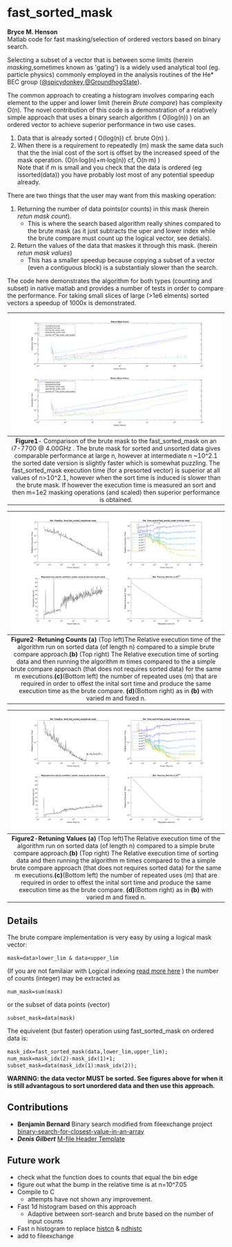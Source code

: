 # fast_sorted_mask
**Bryce M. Henson**  
Matlab code for fast masking/selection of ordered vectors based on binary search.

Selecting a subset of a vector that is between some limits (herein *masking*,sometimes known as 'gating') is a widely used analytical tool (eg. particle physics) commonly employed in the analysis routines of the He* BEC group ([@spicydonkey](https://github.com/spicydonkey/hebec_essentials),[@GroundhogState](https://github.com/GroundhogState)). 

The common approach to creating a histogram involves comparing each element to the upper and lower limit (herein *Brute compare*) has complexity O(n). The novel contribution of this code is a demonstration of a relatively simple approach that uses a binary search algorithm ( O(log(n)) ) on an ordered vector to achieve superior performance in two use cases. 
1. Data that is already sorted ( O(log(n)) cf. brute O(n) ).
2. When there is a requirement to repeatedly (m) mask the same data such that the the inial cost of the sort is offset by the increased speed of the mask operation. (O(n·log(n)+m·log(n)) cf, O(n·m) )  
Note that if m is small and you check that the data is ordered (eg issorted(data)) you have probably lost most of any potential speedup already.

There are two things that the user may want from this masking operation:
1. Returning the number of data points(or counts) in this mask (herein *retun mask count*).
   * This is where the search based algorithm really shines compared to the brute mask (as it just subtracts the uper and lower index while the brute compare must count up the logical vector, see detials).
2. Return the values of the data that maskes it through this mask. (herein *retun mask values*)
   * This has a smaller speedup because copying a subset of a vector (even a contiguous block) is a substantialy slower than the search.


The code here demonstrates the algorithm for both types (counting and subset) in native matlab and provides a number of tests in order to compare the performance.
For taking small slices of large (>1e6 elments) sorted vectors a speedup of 1000x is demonstrated.

| ![A comparison of various masking approaches](fig1.png "Fig1") | 
|:--:| 
 **Figure1**- Comparison of the brute mask to the fast_sorted_mask on an i7-7700 @ 4.00GHz . The brute mask for sorted and unsorted data gives comparable performance at large n, however at intermediate n \~10^2.1 the sorted date version is slightly faster which is somewhat puzzling. The fast_sorted_mask execution time (for a presorted vector) is superior at all values of n>10^2.1, however when the sort time is induced is slower than the brute mask. If however the execution time is measured an sort and then m=1e2 masking operations (and scaled) then superior performance is obtained.  |



| ![A comparison of various masking approaches](fig2.png "Fig2") | 
|:--:| 
| **Figure2**-**Retuning Counts** **(a)** (Top left)The Relative execution time of the algorithm run on sorted data (of length n) compared to a simple brute compare approach.**(b)** (Top right) The Relative execution time of sorting data and then running the algorithm m times compared to the a simple brute compare approach (that does not requires sorted data) for the same m executions.**(c)**(Bottom left) the number of repeated uses (m) that are required in order to offest the inital sort time and produce the same execution time as the brute compare. **(d)**(Bottom right) as in **(b)** with varied m and fixed n.  |


| ![A comparison of various masking approaches](fig3.png "Fig3") | 
|:--:| 
| **Figure2**-**Retuning Values** **(a)** (Top left)The Relative execution time of the algorithm run on sorted data (of length n) compared to a simple brute compare approach.**(b)** (Top right) The Relative execution time of sorting data and then running the algorithm m times compared to the a simple brute compare approach (that does not requires sorted data) for the same m executions.**(c)**(Bottom left) the number of repeated uses (m) that are required in order to offest the inital sort time and produce the same execution time as the brute compare. **(d)**(Bottom right) as in **(b)** with varied m and fixed n.  |

## Details
The brute compare implementation is very easy by using a logical mask vector:
```
mask=data>lower_lim & data<upper_lim 
```
(If you are not familaiar with Logical indexing [read more here](https://blogs.mathworks.com/loren/2013/02/20/logical-indexing-multiple-conditions/)  )
the number of counts (integer) may be extracted as
```
num_mask=sum(mask)
```
or the subset of data points (vector)
```
subset_mask=data(mask)
```
The equivelent (but faster) operation using fast_sorted_mask on ordered data is:
```
mask_idx=fast_sorted_mask(data,lower_lim,upper_lim);
num_mask=mask_idx(2)-mask_idx(1)+1;
subset_mask=data(mask_idx(1):mask_idx(2)); 
```
**WARNING: the data vector MUST be sorted. See figures above for when it is still advantagous to sort unordered data and then use this approach.**

## Contributions
- **Benjamin Bernard** Binary search modified from fileexchange project [binary-search-for-closest-value-in-an-array](https://au.mathworks.com/matlabcentral/fileexchange/37915-binary-search-for-closest-value-in-an-array)
- ***Denis Gilbert***    [M-file Header Template](https://au.mathworks.com/matlabcentral/fileexchange/4908-m-file-header-template)

## Future work
- check what the function does to counts that equal the bin edge
- figure out what the bump in the relative time is at n=10^7.05 
- Compile to C
  - attempts have not shown any improvement.
- Fast 1d histogram based on this approach
  - Adaptive between sort-search and brute based on the number of input counts
- Fast n histogram to replace [histcn](https://au.mathworks.com/matlabcentral/fileexchange/23897-n-dimensional-histogram?focused=5198474&tab=function) & [ndhistc](https://au.mathworks.com/matlabcentral/fileexchange/3957-ndhistc)
- add to fileexchange
  
